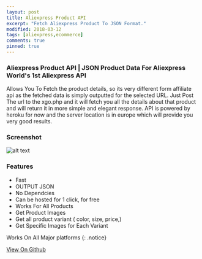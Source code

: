 ```yaml
---
layout: post
title: Aliexpress Product API
excerpt: "Fetch Aliexpress Product To JSON Format."
modified: 2018-03-12
tags: [aliexpress,ecommerce]
comments: true
pinned: true
---
```


### Aliexpress Product API | JSON Product Data For Aliexpress World's 1st Aliexpress API

Allows You To Fetch the product details, so its very different form affiliate api as the fetched data is simply outputted for the selected URL. Just Post The url to the xgo.php and it will fetch you all the details about that product and will return it in more simple and elegant response. API is powered by heroku for now and the server location is in europe which will provide you very good results.


### Screenshot
![alt text](https://besoeasy.com/img/aliexpress1.png)


### Features

 - Fast
 - OUTPUT JSON
 - No Dependcies 
 - Can be hosted for 1 click, for free
 - Works For All Products
 - Get Product Images
 - Get all product variant ( color, size, price,)
 - Get Specific Images for Each Variant 





Works On All Major platforms
{: .notice}

<div markdown="0"><a href="https://github.com/besoeasy/Aliexpress-API" class="btn">View On Github</a></div>
